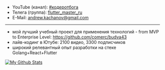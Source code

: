- YouTube (канал): [#кодеротбога](https://www.youtube.com/akaassa73)
- Телега (группа): [flutter_master_ru](https://t.me/flutter_master_ru)
- E-Mail: andrew.kachanov@gmail.com

---

- мой лучший учебный проект для применения технологий - from MVP to Enterprise Level: https://github.com/comerc/budva43
- лайв-кодинг в Ютубе: 2100 видео, 3300 подписчиков
- широкий релевантный опыт разработки на стеке Golang+React+Flutter

[![My Github Stats](https://github-readme-stats.vercel.app/api?username=comerc&count_private=true&theme=default&show_icons=true&hide_border=true)](https://github.com/comerc)
